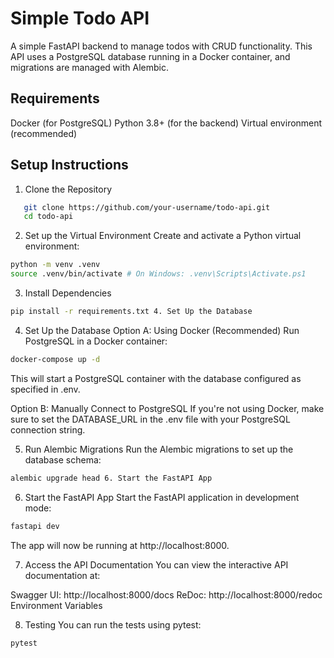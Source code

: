 # Simple Todo API

A simple FastAPI backend to manage todos with CRUD functionality. This API uses a PostgreSQL database running in a Docker container, and migrations are managed with Alembic.

## Requirements

Docker (for PostgreSQL)
Python 3.8+ (for the backend)
Virtual environment (recommended)

## Setup Instructions

1. Clone the Repository

```bash
   git clone https://github.com/your-username/todo-api.git
   cd todo-api
```

2. Set up the Virtual Environment
   Create and activate a Python virtual environment:

```bash
python -m venv .venv
source .venv/bin/activate # On Windows: .venv\Scripts\Activate.ps1
```

3. Install Dependencies

```bash
pip install -r requirements.txt 4. Set Up the Database
```

4. Set Up the Database
   Option A: Using Docker (Recommended)
   Run PostgreSQL in a Docker container:

```bash
docker-compose up -d
```

This will start a PostgreSQL container with the database configured as specified in .env.

Option B: Manually Connect to PostgreSQL
If you're not using Docker, make sure to set the DATABASE_URL in the .env file with your PostgreSQL connection string.

5. Run Alembic Migrations
   Run the Alembic migrations to set up the database schema:

```bash
alembic upgrade head 6. Start the FastAPI App
```

6. Start the FastAPI App
   Start the FastAPI application in development mode:

```bash
fastapi dev
```

The app will now be running at http://localhost:8000.

7. Access the API Documentation
   You can view the interactive API documentation at:

Swagger UI: http://localhost:8000/docs
ReDoc: http://localhost:8000/redoc
Environment Variables

8. Testing
   You can run the tests using pytest:

```bash
pytest
```
